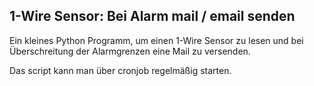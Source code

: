 ## 1-Wire Sensor: Bei Alarm mail / email senden ##

Ein kleines Python Programm, um einen 1-Wire Sensor zu lesen und
bei Überschreitung der Alarmgrenzen eine Mail zu versenden.

Das script kann man über cronjob regelmäßig starten.